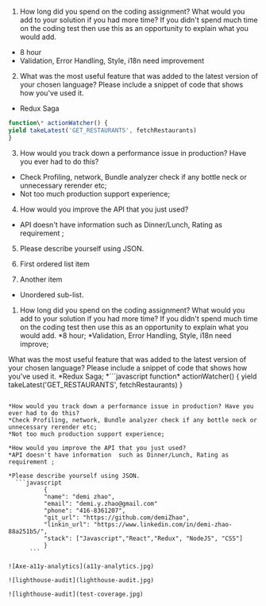 1. How long did you spend on the coding assignment? What would you add to your solution if you had more time? If you didn't spend much time on the coding test then use this as an opportunity to explain what you would add.
  * 8 hour
  * Validation, Error Handling, Style, i18n need improvement 

2. What was the most useful feature that was added to the latest version of your chosen language? Please include a snippet of code that shows how you've used it.
  * Redux Saga 
  ```javascript
  function\* actionWatcher() {
  yield takeLatest('GET_RESTAURANTS', fetchRestaurants)
  }
  ``` 
3. How would you track down a performance issue in production? Have you ever had to do this?
  * Check Profiling, network, Bundle analyzer check if any bottle neck or unnecessary rerender etc; 
  * Not too much production support experience;

4. How would you improve the API that you just used?
  * API doesn't have information  such as Dinner/Lunch, Rating as requirement ;

5. Please describe yourself using JSON.
 

1. First ordered list item

2. Another item
  * Unordered sub-list. 

1. How long did you spend on the coding assignment? What would you add to your solution if you had more time? If you didn't spend much time on the coding test then use this as an opportunity to explain what you would add.
  *8 hour;
  *Validation, Error Handling, Style, i18n need improve;

What was the most useful feature that was added to the latest version of your chosen language? Please include a snippet of code that shows how you've used it.
  *Redux Saga;
  *```javascript
  function\* actionWatcher() {
  yield takeLatest('GET_RESTAURANTS', fetchRestaurants)
  }
  ```

*How would you track down a performance issue in production? Have you ever had to do this?
  *Check Profiling, network, Bundle analyzer check if any bottle neck or unnecessary rerender etc;
  *Not too much production support experience;

*How would you improve the API that you just used?
  *API doesn't have information  such as Dinner/Lunch, Rating as requirement ;

*Please describe yourself using JSON.
	```javascript
			{
			"name": "demi zhao",
			"email": "demi.y.zhao@gmail.com"
			"phone": "416-8361207",
			"git_url": "https://github.com/demiZhao",
			"linkin_url": "https://www.linkedin.com/in/demi-zhao-88a251b5/",
			"stack": ["Javascript","React","Redux", "NodeJS", "CSS"]
			}
		```
 
![Axe-a11y-analytics](a11y-analytics.jpg)

![lighthouse-audit](lighthouse-audit.jpg)

![lighthouse-audit](test-coverage.jpg)

